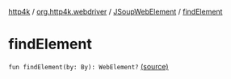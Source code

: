 [http4k](../../index.md) / [org.http4k.webdriver](../index.md) / [JSoupWebElement](index.md) / [findElement](./find-element.md)

# findElement

`fun findElement(by: By): WebElement?` [(source)](https://github.com/http4k/http4k/blob/master/http4k-testing-webdriver/src/main/kotlin/org/http4k/webdriver/JSoupWebElement.kt#L123)